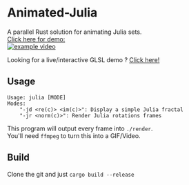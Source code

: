 # Animated-Julia
A parallel Rust solution for animating Julia sets.  
[Click here for demo:  
![example video](https://img.youtube.com/vi/GRp3HAUCKk8/0.jpg)](https://www.youtube.com/watch?v=GRp3HAUCKk8)

Looking for a live/interactive GLSL demo ? [Click here!](https://www.shadertoy.com/view/slSBDm)
## Usage

```
Usage: julia [MODE]
Modes:
    "-jd <re(c)> <im(c)>": Display a simple Julia fractal
    "-jr <norm(c)>": Render Julia rotations frames
```
This program will output every frame into `./render`.  
You'll need `ffmpeg` to turn this into a GIF/Video.

## Build
Clone the git and just `cargo build --release`
